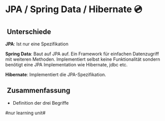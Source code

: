 
# JPA / Spring Data / Hibernate 💿

##  Unterschiede

**JPA**: Ist nur eine Spezifikation

**Spring Data**: Baut auf JPA auf. Ein Framework für einfachen Datenzugriff mit weiteren Methoden. Implementiert selbst keine Funktionalität sondern benötigt eine JPA Implementation wie Hibernate, jdbc etc.

**Hibernate**: Implementiert die JPA-Spezifikation. 

##  Zusammenfassung
- Definition der drei Begriffe


#nur learning unit#